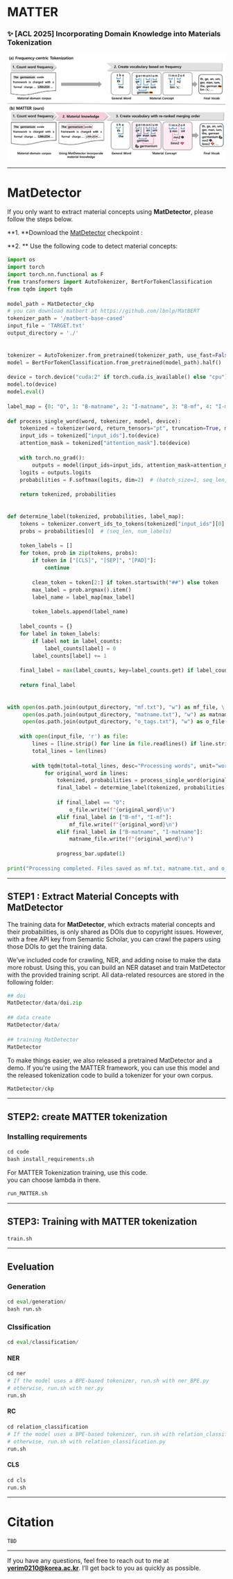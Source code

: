 # MATTER

### ✨ [ACL 2025] Incorporating Domain Knowledge into Materials Tokenization

<div align="center">
  <img src="src/main.jpg" alt="Main Figure" width="600"/>
</div>


----

# MatDetector

If you only want to extract material concepts using **MatDetector**, please follow the steps below.

**1. **Download the [MatDetector](https://drive.google.com/file/d/16YePnmrNNZ98PrxsMm3873uVfsROjH-C/view?usp=sharing) checkpoint :

**2. ** Use the following code to detect material concepts:


```python
import os
import torch
import torch.nn.functional as F
from transformers import AutoTokenizer, BertForTokenClassification
from tqdm import tqdm

model_path = MatDetector_ckp
# you can download matbert at https://github.com/lbnlp/MatBERT
tokenizer_path = '/matbert-base-cased'
input_file = 'TARGET.txt'
output_directory = './'


tokenizer = AutoTokenizer.from_pretrained(tokenizer_path, use_fast=False, do_lower_case=False)
model = BertForTokenClassification.from_pretrained(model_path).half()  

device = torch.device("cuda:2" if torch.cuda.is_available() else "cpu")
model.to(device)
model.eval() 

label_map = {0: "O", 1: "B-matname", 2: "I-matname", 3: "B-mf", 4: "I-mf"}

def process_single_word(word, tokenizer, model, device):
    tokenized = tokenizer(word, return_tensors="pt", truncation=True, max_length=128)
    input_ids = tokenized["input_ids"].to(device)
    attention_mask = tokenized["attention_mask"].to(device)

    with torch.no_grad():
        outputs = model(input_ids=input_ids, attention_mask=attention_mask)
    logits = outputs.logits
    probabilities = F.softmax(logits, dim=2)  # (batch_size=1, seq_len, num_labels)

    return tokenized, probabilities


def determine_label(tokenized, probabilities, label_map):
    tokens = tokenizer.convert_ids_to_tokens(tokenized["input_ids"][0].tolist())
    probs = probabilities[0]  # (seq_len, num_labels)

    token_labels = []
    for token, prob in zip(tokens, probs):
        if token in ["[CLS]", "[SEP]", "[PAD]"]:
            continue

        clean_token = token[2:] if token.startswith("##") else token
        max_label = prob.argmax().item()
        label_name = label_map[max_label]

        token_labels.append(label_name)

    label_counts = {}
    for label in token_labels:
        if label not in label_counts:
            label_counts[label] = 0
        label_counts[label] += 1

    final_label = max(label_counts, key=label_counts.get) if label_counts else "O"
    
    return final_label


with open(os.path.join(output_directory, "mf.txt"), "w") as mf_file, \
     open(os.path.join(output_directory, "matname.txt"), "w") as matname_file, \
     open(os.path.join(output_directory, "o_tags.txt"), "w") as o_file:

    with open(input_file, 'r') as file:
        lines = [line.strip() for line in file.readlines() if line.strip()]  
        total_lines = len(lines)

        with tqdm(total=total_lines, desc="Processing words", unit="words") as progress_bar:
            for original_word in lines:
                tokenized, probabilities = process_single_word(original_word, tokenizer, model, device)
                final_label = determine_label(tokenized, probabilities, label_map)

                if final_label == "O":
                    o_file.write(f"{original_word}\n")
                elif final_label in ["B-mf", "I-mf"]:
                    mf_file.write(f"{original_word}\n")
                elif final_label in ["B-matname", "I-matname"]:
                    matname_file.write(f"{original_word}\n")

                progress_bar.update(1)

print("Processing completed. Files saved as mf.txt, matname.txt, and o_tags.txt.")

```




----

## STEP1 : Extract Material Concepts with MatDetector
The training data for **MatDetector**, which extracts material concepts and their probabilities, is only shared as DOIs due to copyright issues. 
However, with a free API key from Semantic Scholar, you can crawl the papers using those DOIs to get the training data.

We’ve included code for crawling, NER, and adding noise to make the data more robust. Using this, you can build an NER dataset and train MatDetector with the provided training script.
All data-related resources are stored in the following folder:

```python
## doi
MatDetector/data/doi.zip

## data create
MatDetector/data/

## training MatDetector
MatDetector
```

To make things easier, we also released a pretrained MatDetector and a demo. If you're using the MATTER framework, you can use this model and the released tokenization code to build a tokenizer for your own corpus.

```python
MatDetector/ckp
```

----



## STEP2: create MATTER tokenization 



### Installing requirements
```python
cd code
bash install_requirements.sh
```


For MATTER Tokenization training, use this code.     
you can choose lambda in there.
```python
run_MATTER.sh
```

----

## STEP3: Training with MATTER tokenization

```python
train.sh
```


----

## Eveluation

### Generation

```python
cd eval/generation/
bash run.sh
```

### Clssification


```python
cd eval/classification/
```

#### NER
```python
cd ner
# If the model uses a BPE-based tokenizer, run.sh with ner_BPE.py
# otherwise, run.sh with ner.py
run.sh
```

#### RC
```python
cd relation_classification
# If the model uses a BPE-based tokenizer, run.sh with relation_classification_BPE.py
# otherwise, run.sh with relation_classification.py
run.sh
```

#### CLS

```python
cd cls
run.sh
```

----

# Citation


```
TBD
```


-----



If you have any questions, feel free to reach out to me at **yerim0210@korea.ac.kr**. I’ll get back to you as quickly as possible.

